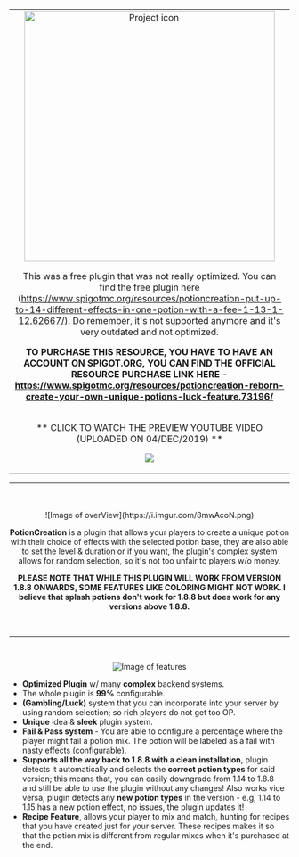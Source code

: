 <div align="center">

<table align="center"><tr><td align="center" width="9999">
<img src=https://i.imgur.com/RxI5Jd6.png align="center" width="450" alt="Project icon">


This was a free plugin that was not really optimized. You can find the free plugin here (https://www.spigotmc.org/resources/potioncreation-put-up-to-14-different-effects-in-one-potion-with-a-fee-1-13-1-12.62667/). Do remember, it's not supported anymore and it's very outdated and not optimized.


**TO PURCHASE THIS RESOURCE, YOU HAVE TO HAVE AN ACCOUNT ON SPIGOT.ORG, YOU CAN FIND THE OFFICIAL RESOURCE PURCHASE LINK HERE - https://www.spigotmc.org/resources/potioncreation-reborn-create-your-own-unique-potions-luck-feature.73196/**


<br>
** CLICK TO WATCH THE PREVIEW YOUTUBE VIDEO (UPLOADED ON 04/DEC/2019) **

[![](http://img.youtube.com/vi/qUXN2lvVB58/0.jpg)](http://www.youtube.com/watch?v=qUXN2lvVB58 "")
</td></tr></table>

---
<br>
<br>![Image of overView](https://i.imgur.com/8mwAcoN.png)

**PotionCreation** is a plugin that allows your players to create a unique potion with their choice of effects with the selected potion base, they are also able to set the level & duration or if you want, the plugin's complex system allows for random selection, so it's not too unfair to players w/o money.

**PLEASE NOTE THAT WHILE THIS PLUGIN WILL WORK FROM VERSION 1.8.8 ONWARDS, SOME FEATURES LIKE COLORING MIGHT NOT WORK. I believe that splash potions don't work for 1.8.8 but does work for any versions above 1.8.8.**

<br>

---
<br> 

![Image of features](https://i.imgur.com/Pbl9C9E.png)</div>
* **Optimized Plugin** w/ many **complex** backend systems.
* The whole plugin is **99%** configurable.
* **(Gambling/Luck)** system that you can incorporate into your server by using random selection; so rich players do not get too OP.
* **Unique** idea & **sleek** plugin system.
* **Fail & Pass system** - You are able to configure a percentage where the player might fail a potion mix. The potion will be labeled as a fail with nasty effects (configurable).
* **Supports all the way back to 1.8.8 with a clean installation**, plugin detects it automatically and selects the **correct potion types** for said version; this means that, you can easily downgrade from 1.14 to 1.8.8 and still be able to use the plugin without any changes! Also works vice versa, plugin detects any **new potion types** in the version - e.g, 1.14 to 1.15 has a new potion effect, no issues, the plugin updates it!
* **Recipe Feature**, allows your player to mix and match, hunting for recipes that you have created just for your server. These recipes makes it so that the potion mix is different from regular mixes when it's purchased at the end.

<br>

</div>
